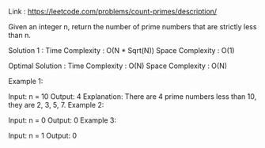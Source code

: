 Link : https://leetcode.com/problems/count-primes/description/

Given an integer n, return the number of prime numbers that are strictly less than n.

Solution 1 :
Time Complexity : O(N * Sqrt(N))
Space Complexity : O(1)

Optimal Solution : 
Time Complexity : O(N)
Space Complexity : O(N)

Example 1:

Input: n = 10
Output: 4
Explanation: There are 4 prime numbers less than 10, they are 2, 3, 5, 7.
Example 2:

Input: n = 0
Output: 0
Example 3:

Input: n = 1
Output: 0